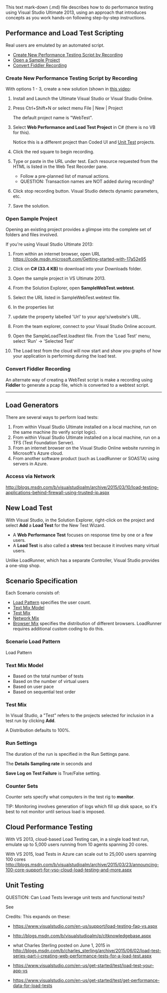 This text mark-down (.md) file describes how to do performance testing using Visual Studio Ultimate 2013,
using an approach that introduces concepts as you work hands-on following step-by-step instructions.

## <a name="Scripting"> Performance and Load Test Scripting</a>
Real users are emulated by an automated script.

 * <a href="#NewPerftest"> Create New Performance Testing Script by Recording</a>
 * <a href="#OpenSampleProject"> Open a Sample Project</a>
 * <a href="#ConvertFiddler"> Convert Fiddler Recording</a>


### <a name="NewPerftest"> Create New Performance Testing Script by Recording</a>
With options 1 - 3, create a new solution (shown in <a target="_blank" href="http://channel9.msdn.com/Events/Visual-Studio/Launch-2013/qe103">
this video</a>:

1. Install and Launch the Ultimate Visual Studio or Visual Studio Online.
2. Press Ctrl+Shift+N or select menu File | New | Project
 
   The default project name is "WebTest".

3. Select **Web Performance and Load Test Project** in C# (there is no VB for this).

   Notice this is a different project than Coded UI and 
   <a target="_blank" href="https://www.visualstudio.com/en-us/get-started/code/create-and-run-unit-tests-vs">
   Unit Test</a> projects. 

4. Click the red square to begin recording.
5. Type or paste in the URL under test. Each resource requested from the HTML is listed in the Web Test Recorder pane.

    * Follow a pre-planned list of manual actions.
    * QUESTION: Transaction names are NOT added during recording?

6. Click stop recording button. Visual Studio detects dynamic parameters, etc.
7. Save the solution.

### <a name="OpenSampleProject"> Open Sample Project</a>
Opening an existing project provides a glimpse into the complete set of folders and files involved.

If you're using Visual Studio Ultimate 2013:

1. From within an internet browser, open URL
https://code.msdn.microsoft.com/Getting-started-with-17a52e95
2. Click on **C# (33.4 KB)** to download into your Downloads folder.
3. Open the sample project in VS Ultimate 2013.
4. From the Solution Explorer, open **SampleWebTest.webtest**.
5. Select the URL listed in SampleWebTest.webtest file.

6. In the properties list 
7. update the property labelled 'Url' to your app's/website's URL.
8. From the team explorer, connect to your Visual Studio Online account.
9. Open the SampleLoadTest.loadtest file. From the 'Load Test' menu, select 'Run' -> 'Selected Test'
10. The Load test from the cloud will now start and show you graphs of how your application is performing during the load test.


### <a name="ConvertFiddler"> Convert Fiddler Recording</a>
An alternate way of creating a WebTest script is make a recording using **Fiddler**
to generate a pcap file,
which is converted to a webtest script.

<hr />

## <a name="LoadGenerators"> Load Generators</a>
There are several ways to perform load tests:

1. From within Visual Studio Ultimate installed on a local machine, run on the same machine (to verify script logic).
2. From within Visual Studio Ultimate installed on a local machine, run on a TFS (Test Foundation Server).
3. From an internet browser on the Visual Studio Online website running in Microsoft's Azure cloud.
4. From another software product (such as LoadRunner or SOASTA) using servers in Azure.


### <a name="NetworkAccess"> Access via Network</a>
http://blogs.msdn.com/b/visualstudioalm/archive/2015/03/10/load-testing-applications-behind-firewall-using-trusted-ip.aspx


## <a name="NewLoadTest"> New Load Test</a>
With Visual Studio, in the Solution Explorer, right-click on the project and select **Add** a **Load Test**
for the New Test Wizard.

* A **Web Performance Test** focuses on response time by one or a few users.
* A **Load Test** is also called a **stress** test because it involves many virtual users.

Unlike LoadRunner, which has a separate Controller, Visual Studio provides a one-stop shop.


## <a name="Scenario"> Scenario Specification</a>
Each Scenario consists of:

   * <a href="#LoadPattern"> Load Pattern</a> specifies the user count.
   * <a href="#TestMixModel">Text Mix Model</a>
   * <a href="#TestMix"> Test Mix</a>
   * <a href="#NetworkMix"> Network Mix</a>
   * <a href="#BrowserMix"> Browser Mix</a> specifies the distribution of different browsers. LoadRunner requires additional custom coding to do this.

### <a name="LoadPattern"> Scenario Load Pattern</a>
Load Pattern 


### <a name="TestMixModel">Text Mix Model</a>

   * Based on the total number of tests
   * Based on the number of virtual users
   * Based on user pace
   * Based on sequential test order

### <a name="TestMix">Test Mix</a>
In Visual Studio, a "Test" refers to the projects selected for inclusion in a test run
by clicking **Add**.

A Distribution defaults to 100%.

### <a name="RunSettings"> Run Settings</a>
The duration of the run is specified in the Run Settings pane.

The **Details Sampling rate** in seconds and 

**Save Log on Test Failure** is True/False setting.

### <a name="CounterSets"> Counter Sets</a>
Counter sets specify what computers in the test rig to **monitor**.

TIP:
Monitoring involves generation of logs which fill up disk space, 
so it's best to not monitor until serious load is imposed.


## <a name="CloudPerftest"> Cloud Performance Testing </a>
With VS 2013, cloud-based Load Testing can, in a single load test run, emulate up to 5,000 users running from
10 agents spanning 20 cores.

With VS 2015, load Tests in Azure can scale out to 25,000 users spanning 100 cores 
http://blogs.msdn.com/b/visualstudioalm/archive/2015/03/23/announcing-100-core-support-for-vso-cloud-load-testing-and-more.aspx


## <a name="Unittest"> Unit Testing </a>
QUESTION:
Can Load Tests leverage unit tests and functional tests?

See



Credits: This expands on these:

* https://www.visualstudio.com/en-us/support/load-testing-faq-vs.aspx
* http://blogs.msdn.com/b/visualstudioalm/p/cltknowledgebase.aspx

* what Charles Sterling posted on June 1, 2015 in  http://blogs.msdn.com/b/charles_sterling/archive/2015/06/02/load-test-series-part-i-creating-web-performance-tests-for-a-load-test.aspx

* https://www.visualstudio.com/en-us/get-started/test/load-test-your-app-vs

* https://www.visualstudio.com/en-us/get-started/test/get-performance-data-for-load-tests

